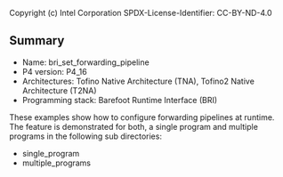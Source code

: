 
Copyright (c) Intel Corporation
SPDX-License-Identifier: CC-BY-ND-4.0


## Summary

* Name: bri_set_forwarding_pipeline
* P4 version: P4_16
* Architectures: Tofino Native Architecture (TNA), Tofino2 Native Architecture (T2NA)
* Programming stack: Barefoot Runtime Interface (BRI) 

These examples show how to configure forwarding pipelines at runtime. The feature
is demonstrated for both, a single program and multiple programs in the
following sub directories:

 * single_program
 * multiple_programs

